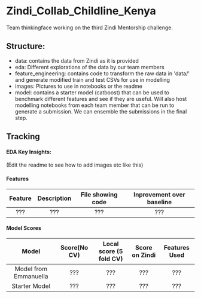 # Zindi_Collab_Childline_Kenya
Team thinkingface working on the third Zindi Mentorship challenge.

## Structure:

- data: contains the data from Zindi as it is provided
- eda: Different explorations of the data by our team members
- feature_engineering: contains code to transform the raw data in 'data/' and generate modified train and test CSVs for use in modelling
- images: Pictures to use in notebooks or the readme
- model: contains a starter model (catboost) that can be used to benchmark different features and see if they are useful. Will also host modelling notebooks from each team member that can be run to generate a submission. We can ensemble the submissions in the final step.

## Tracking

#### EDA Key Insights:


(Edit the readme to see how to add images etc like this)

#### Features

| Feature | Description | File showing code | Inprovement over baseline |
| :---:   | :----: | :-: | :-: |
|??? | ??? | ??? | ???|


#### Model Scores

|  Model | Score(No CV)| Local score (5 fold CV) | Score on Zindi| Features Used |
| :---:   | :----:      | :----: |:--: | :----------------------------------: |
|Model from Emmanuella | ??? | ??? | ??? | ??? |
|Starter Model | ??? | ???   | ??? | ??? | ???| List of useful features |
